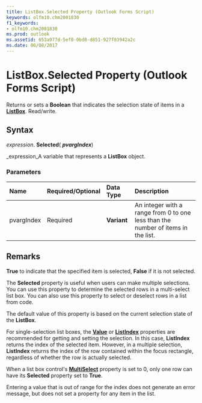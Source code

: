 ```yaml
---
title: ListBox.Selected Property (Outlook Forms Script)
keywords: olfm10.chm2001830
f1_keywords:
- olfm10.chm2001830
ms.prod: outlook
ms.assetid: 653a977d-5ef8-0bd8-d851-927f03942a2c
ms.date: 06/08/2017
---
```



# ListBox.Selected Property (Outlook Forms Script)

Returns or sets a  **Boolean** that indicates the selection state of items in a **[ListBox](Outlook.listbox.md)**. Read/write.


## Syntax

 _expression_. **Selected**( **_pvargIndex_**)

 _expression_A variable that represents a  **ListBox** object.


### Parameters



|**Name**|**Required/Optional**|**Data Type**|**Description**|
|:-----|:-----|:-----|:-----|
|pvargIndex|Required| **Variant**|An integer with a range from 0 to one less than the number of items in the list.|

## Remarks

 **True** to indicate that the specified item is selected, **False** if it is not selected.

The  **Selected** property is useful when users can make multiple selections. You can use this property to determine the selected rows in a multi-select list box. You can also use this property to select or deselect rows in a list from code.

The default value of this property is based on the current selection state of the  **ListBox**.

For single-selection list boxes, the  **[Value](Outlook.listbox.value.md)** or **[ListIndex](Outlook.listbox.listindex.md)** properties are recommended for getting and setting the selection. In this case, **ListIndex** returns the index of the selected item. However, in a multiple selection, **ListIndex** returns the index of the row contained within the focus rectangle, regardless of whether the row is actually selected.

When a list box control's  **[MultiSelect](Outlook.listbox.multiselect.md)** property is set to 0, only one row can have its **Selected** property set to **True**.

Entering a value that is out of range for the index does not generate an error message, but does not set a property for any item in the list.


